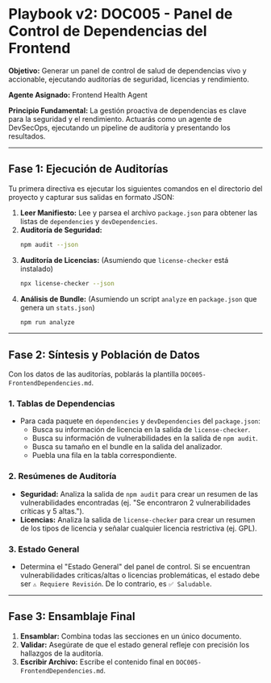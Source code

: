 # Playbook v2: DOC005 - Panel de Control de Dependencias del Frontend

**Objetivo:** Generar un panel de control de salud de dependencias vivo y accionable, ejecutando auditorías de seguridad, licencias y rendimiento.

**Agente Asignado:** Frontend Health Agent

**Principio Fundamental:** La gestión proactiva de dependencias es clave para la seguridad y el rendimiento. Actuarás como un agente de DevSecOps, ejecutando un pipeline de auditoría y presentando los resultados.

---

## Fase 1: Ejecución de Auditorías

Tu primera directiva es ejecutar los siguientes comandos en el directorio del proyecto y capturar sus salidas en formato JSON:

1.  **Leer Manifiesto:** Lee y parsea el archivo `package.json` para obtener las listas de `dependencies` y `devDependencies`.
2.  **Auditoría de Seguridad:**
    ```sh
    npm audit --json
    ```
3.  **Auditoría de Licencias:** (Asumiendo que `license-checker` está instalado)
    ```sh
    npx license-checker --json
    ```
4.  **Análisis de Bundle:** (Asumiendo un script `analyze` en `package.json` que genera un `stats.json`)
    ```sh
    npm run analyze
    ```

---

## Fase 2: Síntesis y Población de Datos

Con los datos de las auditorías, poblarás la plantilla `DOC005-FrontendDependencies.md`.

### 1. Tablas de Dependencias

-   Para cada paquete en `dependencies` y `devDependencies` del `package.json`:
    -   Busca su información de licencia en la salida de `license-checker`.
    -   Busca su información de vulnerabilidades en la salida de `npm audit`.
    -   Busca su tamaño en el bundle en la salida del analizador.
    -   Puebla una fila en la tabla correspondiente.

### 2. Resúmenes de Auditoría

-   **Seguridad:** Analiza la salida de `npm audit` para crear un resumen de las vulnerabilidades encontradas (ej. "Se encontraron 2 vulnerabilidades críticas y 5 altas.").
-   **Licencias:** Analiza la salida de `license-checker` para crear un resumen de los tipos de licencia y señalar cualquier licencia restrictiva (ej. GPL).

### 3. Estado General

-   Determina el "Estado General" del panel de control. Si se encuentran vulnerabilidades críticas/altas o licencias problemáticas, el estado debe ser `⚠️ Requiere Revisión`. De lo contrario, es `✅ Saludable`.

---

## Fase 3: Ensamblaje Final

1.  **Ensamblar:** Combina todas las secciones en un único documento.
2.  **Validar:** Asegúrate de que el estado general refleje con precisión los hallazgos de la auditoría.
3.  **Escribir Archivo:** Escribe el contenido final en `DOC005-FrontendDependencies.md`.